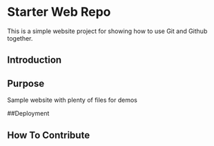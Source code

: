 # Starter Web Repo

This is a simple website project for showing how to use Git and Github together.

## Introduction

## Purpose

Sample website with plenty of files for demos

##Deployment

## How To Contribute